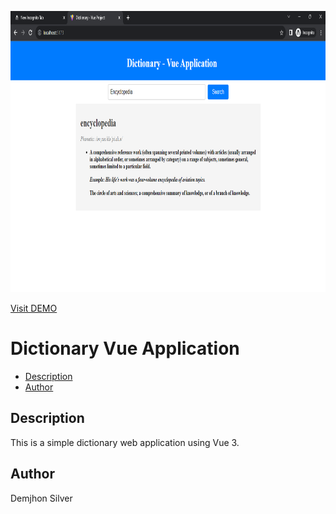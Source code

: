 <p align="center">

<img src="https://raw.githubusercontent.com/demjhonsilver/dictionary-vue-project/main/public/screenshot.png" alt="Logo" width="800" height="450"/>

</p>


<p align="center">

[Visit DEMO](https://dictionary-vue-project.vercel.app/)

</p>


<h1>Dictionary Vue Application</h1>

- [Description](#description)
- [Author](#author)



## Description

This is a simple dictionary web application using Vue 3.


## Author


Demjhon Silver


